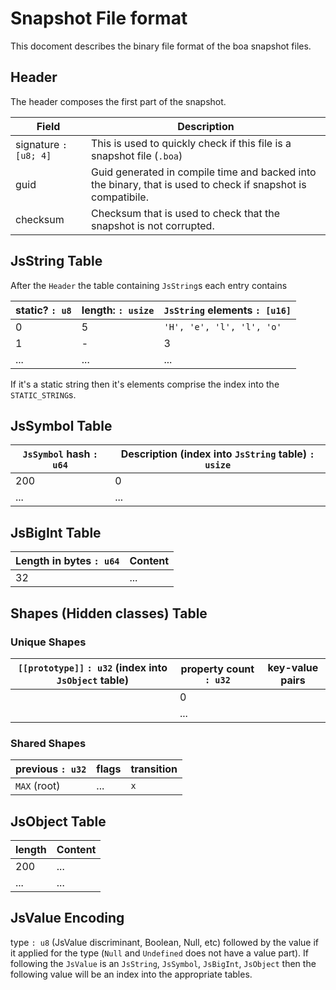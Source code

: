 # Snapshot File format

This docoment describes the binary file format of the boa snapshot files.

## Header

The header composes the first part of the snapshot.

| Field                 | Description                                                                                                  |
| --------------------- | ------------------------------------------------------------------------------------------------------------ |
| signature `: [u8; 4]` | This is used to quickly check if this file is a snapshot file (`.boa`)                                       |
| guid                  | Guid generated in compile time and backed into the binary, that is used to check if snapshot is compatibile. |
| checksum              | Checksum that is used to check that the snapshot is not corrupted.                                           |

## JsString Table

After the `Header` the table containing `JsString`s each entry contains

| static? `: u8` | length: `: usize` | `JsString` elements `: [u16]` |
| -------------- | ----------------- | ----------------------------- |
| 0              | 5                 | `'H', 'e', 'l', 'l', 'o'`     |
| 1              | -                 | 3                             |
| ...            | ...               | ...                           |

If it's a static string then it's elements comprise the index into the `STATIC_STRING`s.

## JsSymbol Table

| `JsSymbol` hash `: u64` | Description (index into `JsString` table) `: usize` |
| ----------------------- | --------------------------------------------------- |
| 200                     | 0                                                   |
| ...                     | ...                                                 |

## JsBigInt Table

| Length in bytes `: u64` | Content |
| ----------------------- | ------- |
| 32                      | ...     |

## Shapes (Hidden classes) Table

### Unique Shapes

| `[[prototype]]` `: u32` (index into `JsObject` table) | property count `: u32` | key-value pairs |
| ----------------------------------------------------- | ---------------------- | --------------- |
|                                                       | 0                      |                 |
|                                                       | ...                    |                 |

### Shared Shapes

| previous `: u32` | flags | transition |
| ---------------- | ----- | ---------- |
| `MAX` (root)     | ...   | `x`        |

## JsObject Table

| length | Content |
| ------ | ------- |
| 200    | ...     |
| ...    | ...     |

## JsValue Encoding

type `: u8` (JsValue discriminant, Boolean, Null, etc) followed by the value if it applied for the type (`Null` and `Undefined` does not have a value part).
If following the `JsValue` is an `JsString`, `JsSymbol`, `JsBigInt`, `JsObject` then the
following value will be an index into the appropriate tables.
